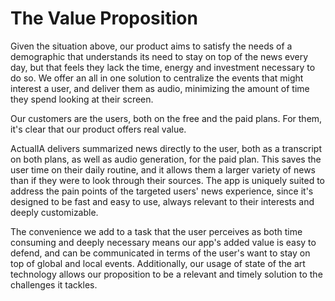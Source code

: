 # The Value Proposition

Given the situation above, our product aims to satisfy the needs of a demographic that understands its need to stay on top of the news every day, but that feels they lack the time, energy and investment necessary to do so. We offer an all in one solution to centralize the events that might interest a user, and deliver them as audio, minimizing the amount of time they spend looking at their screen.

Our customers are the users, both on the free and the paid plans. For them, it's clear that our product offers real value.

ActualIA delivers summarized news directly to the user, both as a transcript on both plans, as well as audio generation, for the paid plan. This saves the user time on their daily routine, and it allows them a larger variety of news than if they were to look through their sources. The app is uniquely suited to address the pain points of the targeted users' news experience, since it's designed to be fast and easy to use, always relevant to their interests and deeply customizable.

The convenience we add to a task that the user perceives as both time consuming and deeply necessary means our app's added value is easy to defend, and can be communicated in terms of the user's want to stay on top of global and local events. Additionally, our usage of state of the art technology allows our proposition to be a relevant and timely solution to the challenges it tackles.
